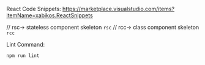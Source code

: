 React Code Snippets: https://marketplace.visualstudio.com/items?itemName=xabikos.ReactSnippets

// rsc→	stateless component skeleton
`rsc` <TAB>
// rcc→	class component skeleton
`rcc` <TAB>

Lint Command:

`npm run lint`